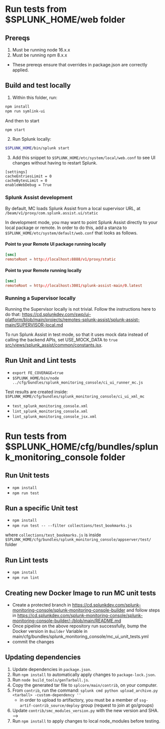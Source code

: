 # Run tests from $SPLUNK_HOME/web folder

## Prereqs
1. Must be running node 16.x.x
2. Must be running npm 8.x.x 
- These prereqs ensure that overrides in package.json are correctly applied.

## Build and test locally

1. Within this folder, run:

```bash
npm install
npm run symlink-ui
```

And then to start

```bash
npm start
```

2. Run Splunk locally:

```bash
$SPLUNK_HOME/bin/splunk start
```

3. Add this snippet to `$SPLUNK_HOME/etc/system/local/web.conf` to see UI changes without having to restart Splunk.

```
[settings]
cacheEntriesLimit = 0
cacheBytesLimit = 0
enableWebDebug = True
```

### Splunk Assist development

By default, MC loads Splunk Assist from a local supervisor URL, at `/beam/v1/proxy/com.splunk.assist.ui/static`

In development mode, you may want to point Splunk Assist directly to your local package or remote. In order to do this, add a stanza
to `$SPLUNK_HOME/etc/system/default/web.conf` that looks as follows.

#### Point to your Remote UI package running locally

```conf
[smc]
remoteRoot = http://localhost:8888/v1/proxy/static
```

#### Point to your Remote running locally

```conf
[smc]
remoteRoot = http://localhost:3001/splunk-assist-main/0.latest
```

### Running a Supervisor locally

Running the Supervisor locally is not trivial. Follow the instructions here to do that:
<https://cd.splunkdev.com/swp/ui-platform/blob/main/projects/remotes-splunk-assist/splunk-assist-main/SUPERVISOR-local.md>

To run Splunk Assist in test mode, so that it uses mock data instead of calling the backend APIs, set USE_MOCK_DATA to `true` [src/views/splunk_assist/common/constants.jsx](src/views/splunk_assist/common/constants.jsx).

## Run Unit and Lint tests

-   `export FE_COVERAGE=true`
-   `$SPLUNK_HOME/bin/node ../cfg/bundles/splunk_monitoring_console/ci_ui_runner_mc.js`

Test results are created inside:
`$SPLUNK_HOME/cfg/bundles/splunk_monitoring_console/ci_ui_xml_mc`

-   `test_splunk_monitoring_console.xml`
-   `lint_splunk_monitoring_console.xml`
-   `lint_splunk_monitoring_console_jsx.xml`

# Run tests from $SPLUNK_HOME/cfg/bundles/splunk_monitoring_console folder

## Run Unit tests

-   `npm install`
-   `npm run test`

## Run a specific Unit test

-   `npm install`
-   `npm run test -- --filter collections/test_bookmarks.js`

where `collections/test_bookmarks.js` is inside `$SPLUNK_HOME/cfg/bundles/splunk_monitoring_console/appserver/test/` folder

## Run Lint tests

-   `npm install`
-   `npm run lint`

## Creating new Docker Image to run MC unit tests

-   Create a protected branch in https://cd.splunkdev.com/splunk-monitoring-console/splunk-monitoring-console-builder and follow steps
    in https://cd.splunkdev.com/splunk-monitoring-console/splunk-monitoring-console-builder/-/blob/main/README.md
-   Once pipeline on the above repository run successfully, bump the Docker version in `Builder` Variable in
    main/cfg/bundles/splunk_monitoring_console/mc_ui_unit_tests.yml
-   commit the changes

## Updating dependencies

1. Update dependencies in `package.json`.
1. Run `npm install` to automatically apply changes to `package-lock.json`.
2. Run `node build_tools/genTarball.js`.
3. Copy the generated tar file to `splcore/main/contrib`, on your computer.
4. From `contrib`, run the command: `splunk cmd python upload_archive.py <tarball> -custom-dependency ''`
    - in order to upload to artifactory, you must be a member of `ssg-artif-contrib_source/deploy` group (request to join at go/groups)
5. Update `contrib/smc_modules_version.py` with the new version and SHA. -->
6. Run `npm install` to apply changes to local node_modules before testing.
